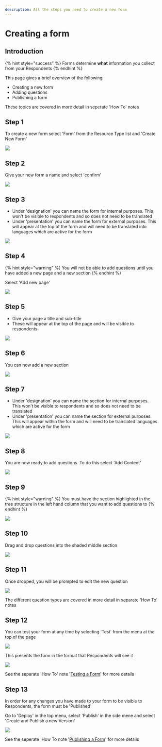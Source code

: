 ```yaml
---
description: All the steps you need to create a new form
---
```


# Creating a form

## Introduction

{% hint style="success" %}
Forms determine **what** information you collect from your Respondents
{% endhint %}

This page gives a brief overview of the following

* Creating a new form
* Adding questions
* Publishing a form

These topics are covered in more detail in seperate 'How To' notes

## Step 1

To create a new form select 'Form' from the Resource Type list and 'Create New Form'

![](<../../.gitbook/assets/image (320) (1).png>)

## Step 2

Give your new form a name and select 'confirm'

![](<../../.gitbook/assets/image (321) (1).png>)

## Step 3

* Under 'designation' you can name the form for internal purposes.  This won't be visible to respondents and so does not need to be translated
* Under 'presentation' you can name the form for external purposes.  This will appear at the top of the form and will need to be translated into languages which are active for the form

![](<../../.gitbook/assets/image (317).png>)

## Step 4

{% hint style="warning" %}
You will not be able to add questions until you have added a new page and a new section
{% endhint %}

Select 'Add new page'

![](<../../.gitbook/assets/image (301) (1).png>)

## Step 5

* Give your page a title and sub-title
* These will appear at the top of the page and will be visible to respondents

![](<../../.gitbook/assets/image (313).png>)

## Step 6

You can now add a new section

![](<../../.gitbook/assets/image (318).png>)

## Step 7

* Under 'designation' you can name the section for internal purposes.  This won't be visible to respondents and so does not need to be translated
* Under 'presentation' you can name the section for external purposes.  This will appear within the form and will need to be translated languages which are active for the form

![](<../../.gitbook/assets/image (303) (1) (1).png>)

## Step 8

You are now ready to add questions.  To do this select 'Add Content'

![](<../../.gitbook/assets/image (312).png>)

## Step 9

{% hint style="warning" %}
You must have the section highlighted in the tree structure in the left hand column that you want to add questions to
{% endhint %}

![](<../../.gitbook/assets/image (311).png>)

## Step 10

Drag and drop questions into the shaded middle section

![](<../../.gitbook/assets/image (300).png>)

## Step 11

Once dropped, you will be prompted to edit the new question&#x20;

![](<../../.gitbook/assets/image (302).png>)

The different question types are covered in more detail in separate 'How To' notes

## Step 12

You can test your form at any time by selecting 'Test' from the menu at the top of the page

![](<../../.gitbook/assets/image (324).png>)

This presents the form in the format that Respondents will see it

![](<../../.gitbook/assets/image (301).png>)

See the separate 'How To' note '[Testing a Form](https://app.gitbook.com/o/-LCmmrbb3mPcyvxukobx/s/-LDglCKkoaiLL-wpvCjA/c/kjEpt7kq2p2GIogt0eWt/how-to-guides/forms/testing-a-form)' for more details

## Step 13

In order for any changes you have made to your form to be visible to Respondents, the form must be 'Published'

Go to 'Deploy' in the top menu, select 'Publish' in the side mene and select 'Create and Publish a new Version'&#x20;

&#x20;

![](<../../.gitbook/assets/image (322).png>)

See the seperate 'How To note '[Publishing a Form](https://app.gitbook.com/o/-LCmmrbb3mPcyvxukobx/s/-LDglCKkoaiLL-wpvCjA/c/kjEpt7kq2p2GIogt0eWt/how-to-guides/forms/publishing-a-form)' for more details
